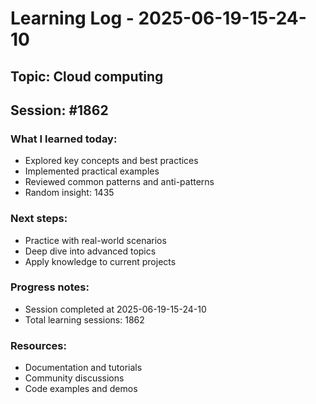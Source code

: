 # Learning Log - 2025-06-19-15-24-10

## Topic: Cloud computing
## Session: #1862

### What I learned today:
- Explored key concepts and best practices
- Implemented practical examples  
- Reviewed common patterns and anti-patterns
- Random insight: 1435

### Next steps:
- Practice with real-world scenarios
- Deep dive into advanced topics
- Apply knowledge to current projects

### Progress notes:
- Session completed at 2025-06-19-15-24-10
- Total learning sessions: 1862

### Resources:
- Documentation and tutorials
- Community discussions
- Code examples and demos
